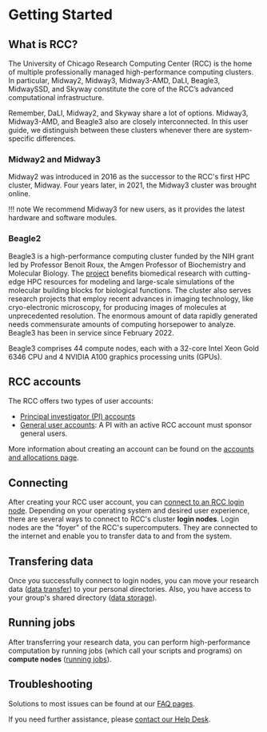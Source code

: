 # Getting Started
<!-- From these links:
https://rcc.uchicago.edu/accounts-allocations -->

## What is RCC?
The University of Chicago Research Computing Center (RCC) is the home of multiple professionally managed high-performance computing clusters. In particular, Midway2, Midway3, Midway3-AMD, DaLI, Beagle3, MidwaySSD, and Skyway constitute the core of the RCC’s advanced computational infrastructure. 

Remember, DaLI, Midway2, and Skyway share a lot of options. Midway3, Midway3-AMD, and Beagle3 also are closely interconnected. In this user guide, we distinguish between these clusters whenever there are system-specific differences. 

### Midway2 and Midway3
Midway2 was introduced in 2016 as the successor to the RCC's first HPC cluster, Midway. Four years later, in 2021, the Midway3 cluster was brought online. 

!!! note
    We recommend Midway3 for new users, as it provides the latest hardware and software modules.

### Beagle2
Beagle3 is a high-performance computing cluster funded by the NIH grant led by Professor Benoit Roux, the Amgen Professor of Biochemistry and Molecular Biology. The [project](https://biologicalsciences.uchicago.edu/news/features/beagle-3-gpu-cluster) benefits biomedical research with cutting-edge HPC resources for modeling and large-scale simulations of the molecular building blocks for biological functions. The cluster also serves research projects that employ recent advances in imaging technology, like cryo-electronic microscopy, for producing images of molecules at unprecedented resolution. The enormous amount of data rapidly generated needs commensurate amounts of computing horsepower to analyze. Beagle3 has been in service since February 2022.

Beagle3 comprises 44 compute nodes, each with a 32-core Intel Xeon Gold 6346 CPU and 4 NVIDIA A100 graphics processing units (GPUs). 


## RCC accounts
The RCC offers two types of user accounts: 

* [Principal investigator (PI) accounts](https://rcc.uchicago.edu/accounts-allocations/pi-account-request)
* [General user accounts](https://rcc.uchicago.edu/accounts-allocations/general-user-account-request): A PI with an active RCC account must sponsor general users. 

More information about creating an account can be found on the [accounts and allocations page](https://rcc.uchicago.edu/accounts-allocations).

## Connecting 
After creating your RCC user account, you can [connect to an RCC login node](connecting.md). Depending on your operating system and desired user experience, there are several ways to connect to RCC's cluster **login nodes**. Login nodes are the "foyer" of the RCC's supercomputers. They are connected to the internet and enable you to transfer data to and from the system. 

## Transfering data
Once you successfully connect to login nodes, you can move your research data ([data transfer](data-transfer.md)) to your personal directories. Also, you have access to your group's shared directory ([data storage](data-storage.md)). 

## Running jobs
After transferring your research data, you can perform high-performance computation by running jobs (which call your scripts and programs) on **compute nodes** ([running jobs](jobs-overview.md)).

## Troubleshooting
Solutions to most issues can be found at our [FAQ pages](../FAQ/accounts-and-allocations.md).

If you need further assistance, please [contact our Help Desk](https://rcc.uchicago.edu/support-and-services/consulting-and-technical-support).

